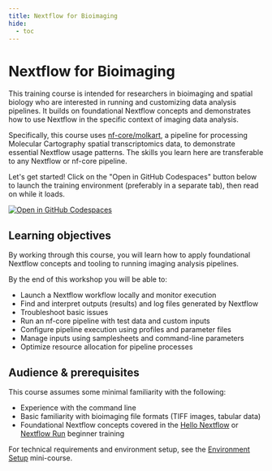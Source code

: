 ```yaml
---
title: Nextflow for Bioimaging
hide:
  - toc
---
```


# Nextflow for Bioimaging

This training course is intended for researchers in bioimaging and spatial biology who are interested in running and customizing data analysis pipelines.
It builds on foundational Nextflow concepts and demonstrates how to use Nextflow in the specific context of imaging data analysis.

Specifically, this course uses [nf-core/molkart](https://nf-co.re/molkart), a pipeline for processing Molecular Cartography spatial transcriptomics data, to demonstrate essential Nextflow usage patterns.
The skills you learn here are transferable to any Nextflow or nf-core pipeline.

Let's get started! Click on the "Open in GitHub Codespaces" button below to launch the training environment (preferably in a separate tab), then read on while it loads.

[![Open in GitHub Codespaces](https://github.com/codespaces/badge.svg)](https://codespaces.new/nextflow-io/training?quickstart=1&ref=master)

## Learning objectives

By working through this course, you will learn how to apply foundational Nextflow concepts and tooling to running imaging analysis pipelines.

By the end of this workshop you will be able to:

- Launch a Nextflow workflow locally and monitor execution
- Find and interpret outputs (results) and log files generated by Nextflow
- Troubleshoot basic issues
- Run an nf-core pipeline with test data and custom inputs
- Configure pipeline execution using profiles and parameter files
- Manage inputs using samplesheets and command-line parameters
- Optimize resource allocation for pipeline processes

## Audience & prerequisites

This course assumes some minimal familiarity with the following:

- Experience with the command line
- Basic familiarity with bioimaging file formats (TIFF images, tabular data)
- Foundational Nextflow concepts covered in the [Hello Nextflow](../../hello_nextflow/) or [Nextflow Run](../../nextflow_run/) beginner training

For technical requirements and environment setup, see the [Environment Setup](../../envsetup/) mini-course.

